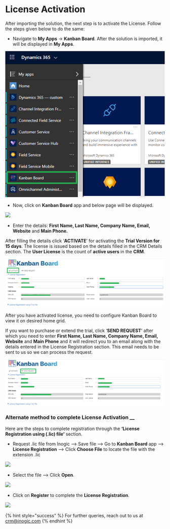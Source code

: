 # License Activation

After importing the solution, the next step is to activate the License. Follow the steps given below to do the same:

* Navigate to **My Apps** -> **Kanban Board**. After the solution is imported, it will be displayed in **My Apps**.

![](<../../.gitbook/assets/1 (235).png>)

* Now, click on **Kanban Board** app and below page will be displayed.

![](../../.gitbook/assets/2020\_06\_11\_15\_49\_57\_.png)

* Enter the details: **First Name, Last Name, Company Name, Email, Website** and **Main Phone.**

After filling the details click ‘**ACTIVATE**’ for activating the **Trial Version for 15 days**. The license is issued based on the details filled in the CRM Details section. The **User License** is the count of **active users** in the **CRM**.

![](<../../.gitbook/assets/1 (1) (2) (1).png>)

After you have activated license, you need to configure Kanban Board to view it on desired home grid.&#x20;

If you want to purchase or extend the trial, click ‘**SEND REQUEST**’ after which you need to enter **First Name, Last Name, Company Name, Email, Website** and **Main Phone** and it will redirect you to an email along with the details entered in the License Registration section. This email needs to be sent to us so we can process the request.

![](<../../.gitbook/assets/1 (2) (2).png>)

### Alternate method to complete License Activation __&#x20;

Here are the steps to complete registration through the **‘License Registration using (.lic) file’** section.

* Request .lic file from Inogic --> Save file --> Go to **Kanban Board** app --> **License Registration** --> Click **Choose File** to locate the file with the extension .lic

![](<../../.gitbook/assets/Lic Reg\_1 (1).png>)

* Select the file --> Click **Open**.

![](<../../.gitbook/assets/Lic Reg\_2.png>)

* Click on **Register** to complete the **License Registration**.

![](<../../.gitbook/assets/Lic Reg\_3 (1).png>)

{% hint style="success" %}
For further queries, reach out to us at [crm@inogic.com](mailto:crm@inogic.com)
{% endhint %}

